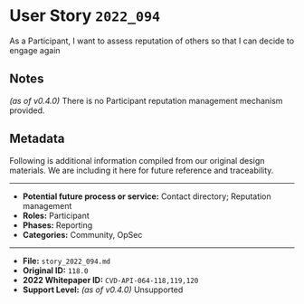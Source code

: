 
# User Story `2022_094` #

<!-- story-start -->As a Participant, I want to assess reputation of others so that I can decide to engage again<!-- story-end -->

## Notes ##

*(as of v0.4.0)*
There is no Participant reputation management mechanism provided.

## Metadata ##

Following is additional information compiled from our original design materials.
We are including it here for future reference and traceability.

---

- **Potential future process or service:** Contact directory; Reputation management
- **Roles:** Participant
- **Phases:** Reporting
- **Categories:** Community, OpSec

---

- **File:** `story_2022_094.md`
- **Original ID:** `118.0`
- **2022 Whitepaper ID:** `CVD-API-064-118,119,120`
- **Support Level:** *(as of v0.4.0)* Unsupported

